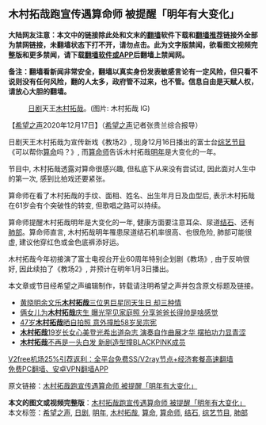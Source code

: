 <h2>木村拓哉跑宣传遇算命师 被提醒「明年有大变化」</h2> <p class="notice"><b>大陆网友注意：本文中的链接除此处和文末的<a href="https://github.com/bannedbook/fanqiang" >翻墙</a>软件下载和<a href="https://github.com/killgcd/justmysocks/blob/master/README.md">翻墙推荐</a>链接外全部为禁网链接，未翻墙状态下打不开，请勿点击。此为文字版禁闻，欲看图文视频完整版和更多禁闻，请下载<a href="https://github.com/bannedbook/fanqiang">翻墙软件或APP</a>后翻墙上禁闻网。</p><p>备注：翻墙看新闻非常安全，翻墙以真实身份发表敏感言论有一定风险，但只看不说则没有任何风险，翻的人太多，政府管不过来，也不管。信息自由是天赋人权，请放心大胆的翻墙。</b></p>  <div class="entry"> <figure><figcaption><a href="https://www.bannedbook.org/bnews/tag/%E6%97%A5%E5%89%A7/" class="st_tag internal_tag" rel="tag" title="标签 日剧 下的日志">日剧</a>天王<a href="https://www.bannedbook.org/bnews/tag/%E6%9C%A8%E6%9D%91%E6%8B%93%E5%93%89/" class="st_tag internal_tag" rel="tag" title="标签 木村拓哉 下的日志">木村拓哉</a>。(图片: 木村拓哉 IG)</figcaption></figure> <p>【<span class='wp_keywordlink_affiliate'><a href="https://www.soundofhope.org" title="希望之声" target="_blank">希望之声</a></span>2020年12月17日】（<a href="https://www.bannedbook.org/bnews/tag/%e5%b8%8c%e6%9c%9b%e4%b9%8b%e5%a3%b0/" class="st_tag internal_tag" rel="tag" title="标签 希望之声 下的日志">希望之声</a>记者张贵兰综合报导）</p> <p>日剧天王木村拓哉为宣传新戏《教场2》, 现身12月16日播出的富士台<a href="https://www.bannedbook.org/bnews/tag/%E7%BB%BC%E8%89%BA%E8%8A%82%E7%9B%AE/" class="st_tag internal_tag" rel="tag" title="标签 综艺节目 下的日志">综艺节目</a>《可以帮你<a href="https://www.bannedbook.org/bnews/tag/%e7%ae%97%e5%91%bd/" class="st_tag internal_tag" rel="tag" title="标签 算命 下的日志">算命</a>吗？》, 而<a href="https://www.bannedbook.org/bnews/tag/%e7%ae%97%e5%91%bd%e5%b8%88/" class="st_tag internal_tag" rel="tag" title="标签 算命师 下的日志">算命师</a>告诉木村拓哉<a href="https://www.bannedbook.org/bnews/tag/%E6%98%8E%E5%B9%B4/" class="st_tag internal_tag" rel="tag" title="标签 明年 下的日志">明年</a>是大变化的一年。</p> <p></p>  <p>节目中, 木村拓哉透露对算命很感兴趣, 但私底下从来没有尝试过, 因此面对人生中的第一次, 感到比拍戏还要紧张。</p> <p>算命师在看了木村拓哉的手纹、面相、姓名、出生年月日及血型后, 表示木村拓哉在61岁会有个突破性的转变, 但歌唱之路可以持续。</p> <p></p>  <p>算命师提醒木村拓哉明年是大变化的一年, 健康方面要注意耳朵、尿道<a href="https://www.bannedbook.org/bnews/tag/%E7%BB%93%E7%9F%B3/" class="st_tag internal_tag" rel="tag" title="标签 结石 下的日志">结石</a>、还有<a href="https://www.bannedbook.org/bnews/tag/%E8%82%BA%E9%83%A8/" class="st_tag internal_tag" rel="tag" title="标签 肺部 下的日志">肺部</a>。算命师直言, 木村拓哉明年罹患尿道结石机率很高、也很危险, 肺部可能很虚, 建议他穿红色或金色底裤添好运。</p> <p>木村拓哉今年初接演了富士电视台开业60周年特别企划剧《教场》, 由于反响很好, 因此续拍了《教场2》, 并预计在明年1月3日播出。</p> <p>本文章或节目经希望之声编辑制作，转载请注明希望之声并包含原文标题及链接。</p>  <ul class='op-related-articles' title='相关阅读'> <li><a href='https://www.bannedbook.org/bnews/comments/20201114/1430689.html' target='_blank'>黄晓明余文乐<b>木村拓哉</b>三位男巨星同天生日 却三种情</a></li> <li><a href='https://www.bannedbook.org/bnews/yule/20201113/1430297.html' target='_blank'>俩女儿为<b>木村拓哉</b>庆生 曝光罕见家庭照 分享爸爸长得帅是啥感觉</a></li> <li><a href='https://www.bannedbook.org/bnews/comments/20201112/1430064.html' target='_blank'>47岁<b>木村拓哉</b>晒自拍照 意外撞脸58岁吴宗宪</a></li> <li><a href='https://www.bannedbook.org/bnews/yule/20200926/1403266.html' target='_blank'><b>木村拓哉</b>19岁长女心美登光希出道杂志 演奏自作曲展才华 摆拍功力显青涩</a></li> <li><a href='https://www.bannedbook.org/bnews/comments/20200915/1396783.html' target='_blank'><b>木村拓哉</b>不再是一头白发 新剧造型撞BLACKPINK成员</a></li> </ul> <p class="texttj"> <a href="https://www.bannedbook.org/forum23/topic22702.html" target="_blank">V2free机场25%引荐返利：全平台免费SS/V2ray节点+经济套餐高速翻墙</a><br/> <a href="https://github.com/bannedbook/fanqiang/wiki/%E7%A6%81%E9%97%BB%E7%BD%91%E5%AE%89%E5%8D%93%E7%BF%BB%E5%A2%99%E6%96%B0%E9%97%BBAPP" target="_blank">免费PC翻墙、安卓VPN翻墙APP</a></p><p>原文链接：<a class="src_link"  href="https://www.soundofhope.org/post/454693" target="_blank">木村拓哉跑宣传遇算命师 被提醒「明年有大变化」</a></p><a name='sharetosocial'></a>       <div><b>本文的图文或视频完整版</b>：<a href='https://www.bannedbook.org/bnews/comments/20201218/1450099.html'>木村拓哉跑宣传遇算命师 被提醒「明年有大变化」</a></div>  </div><!--END ENTRY--> <div class="postfooter"> <div>本文标签：<a href="https://www.bannedbook.org/bnews/tag/%e5%b8%8c%e6%9c%9b%e4%b9%8b%e5%a3%b0/" rel="tag">希望之声</a>, <a href="https://www.bannedbook.org/bnews/tag/%E6%97%A5%E5%89%A7/" rel="tag">日剧</a>, <a href="https://www.bannedbook.org/bnews/tag/%E6%98%8E%E5%B9%B4/" rel="tag">明年</a>, <a href="https://www.bannedbook.org/bnews/tag/%E6%9C%A8%E6%9D%91%E6%8B%93%E5%93%89/" rel="tag">木村拓哉</a>, <a href="https://www.bannedbook.org/bnews/tag/%e7%ae%97%e5%91%bd/" rel="tag">算命</a>, <a href="https://www.bannedbook.org/bnews/tag/%e7%ae%97%e5%91%bd%e5%b8%88/" rel="tag">算命师</a>, <a href="https://www.bannedbook.org/bnews/tag/%E7%BB%93%E7%9F%B3/" rel="tag">结石</a>, <a href="https://www.bannedbook.org/bnews/tag/%E7%BB%BC%E8%89%BA%E8%8A%82%E7%9B%AE/" rel="tag">综艺节目</a>, <a href="https://www.bannedbook.org/bnews/tag/%E8%82%BA%E9%83%A8/" rel="tag">肺部</a></div>  </div><!--END POSTFOOTER--> 